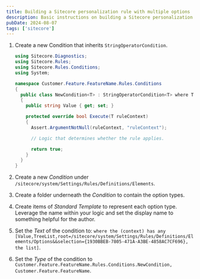 ```yaml
---
title: Building a Sitecore personalization rule with multiple options
description: Basic instructions on building a Sitecore personalization rule.
pubDate: 2024-08-07
tags: ['sitecore']
---
```


1. Create a new Condition that inherits `StringOperatorCondition`.

   ```csharp
   using Sitecore.Diagnostics;
   using Sitecore.Rules;
   using Sitecore.Rules.Conditions;
   using System;

   namespace Customer.Feature.FeatureName.Rules.Conditions
   {
     public class NewCondition<T> : StringOperatorCondition<T> where T : RuleContext
     {
       public string Value { get; set; }

       protected override bool Execute(T ruleContext)
       {
         Assert.ArgumentNotNull(ruleContext, "ruleContext");

         // Logic that determines whether the rule applies.

         return true;
       }
     }
   }
   ```

2. Create a new _Condition_ under `/sitecore/system/Settings/Rules/Definitions/Elements`.

3. Create a folder underneath the _Condition_ to contain the option types.

4. Create items of _Standard Template_ to represent each option type. Leverage the name within your logic and set the display name to something helpful for the author.

5. Set the _Text_ of the condition to: `where the (context) has any [Value,TreeList,root=/sitecore/system/Settings/Rules/Definitions/Elements/Options&&selection={1930BBEB-7805-471A-A3BE-4858AC7CF696}, the list]`.

6. Set the _Type_ of the condition to `Customer.Feature.FeatureName.Rules.Conditions.NewCondition, Customer.Feature.FeatureName`.
